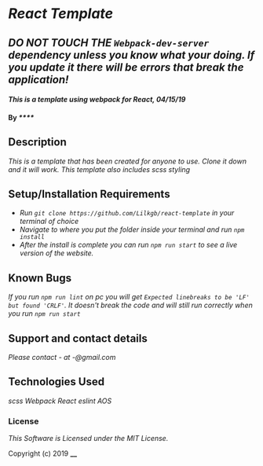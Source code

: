 # _React Template_

## _DO NOT TOUCH THE `Webpack-dev-server` dependency unless you know what your doing. If you update it there will be errors that break the application!_

#### _This is a template using webpack for React, 04/15/19_

#### By _****_

## Description

_This is a template that has been created for anyone to use. Clone it down and it will work. This template also includes scss styling_

## Setup/Installation Requirements

* _Run `git clone https://github.com/Lilkgb/react-template` in your terminal of choice_
* _Navigate to where you put the folder inside your terminal and run `npm install`_
* _After the install is complete you can run `npm run start` to see a live version of the website._


## Known Bugs

_If you run `npm run lint` on pc you will get `Expected linebreaks to be 'LF' but found 'CRLF'`. It doesn't break the code and will still run correctly when you run `npm run start`_

## Support and contact details

_Please contact - at -@gmail.com_

## Technologies Used

_scss_
_Webpack_
_React_
_eslint_
_AOS_

### License

*This Software is Licensed under the MIT License.*

Copyright (c) 2019 **__**
